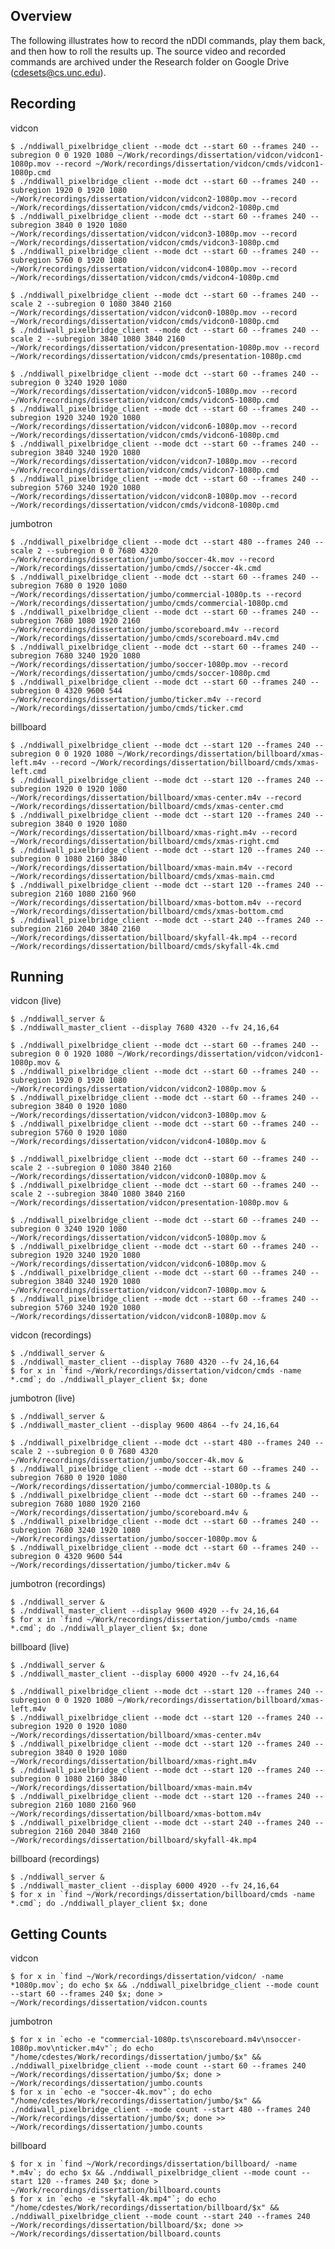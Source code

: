 Overview
--------

The following illustrates how to record the nDDI commands, play them back, and
then how to roll the results up. The source video and recorded commands are
archived under the Research folder on Google Drive (cdesets@cs.unc.edu).

Recording
---------

vidcon

    $ ./nddiwall_pixelbridge_client --mode dct --start 60 --frames 240 --subregion 0 0 1920 1080 ~/Work/recordings/dissertation/vidcon/vidcon1-1080p.mov --record ~/Work/recordings/dissertation/vidcon/cmds/vidcon1-1080p.cmd
    $ ./nddiwall_pixelbridge_client --mode dct --start 60 --frames 240 --subregion 1920 0 1920 1080 ~/Work/recordings/dissertation/vidcon/vidcon2-1080p.mov --record ~/Work/recordings/dissertation/vidcon/cmds/vidcon2-1080p.cmd
    $ ./nddiwall_pixelbridge_client --mode dct --start 60 --frames 240 --subregion 3840 0 1920 1080 ~/Work/recordings/dissertation/vidcon/vidcon3-1080p.mov --record ~/Work/recordings/dissertation/vidcon/cmds/vidcon3-1080p.cmd
    $ ./nddiwall_pixelbridge_client --mode dct --start 60 --frames 240 --subregion 5760 0 1920 1080 ~/Work/recordings/dissertation/vidcon/vidcon4-1080p.mov --record ~/Work/recordings/dissertation/vidcon/cmds/vidcon4-1080p.cmd

    $ ./nddiwall_pixelbridge_client --mode dct --start 60 --frames 240 --scale 2 --subregion 0 1080 3840 2160 ~/Work/recordings/dissertation/vidcon/vidcon0-1080p.mov --record ~/Work/recordings/dissertation/vidcon/cmds/vidcon0-1080p.cmd
    $ ./nddiwall_pixelbridge_client --mode dct --start 60 --frames 240 --scale 2 --subregion 3840 1080 3840 2160 ~/Work/recordings/dissertation/vidcon/presentation-1080p.mov --record ~/Work/recordings/dissertation/vidcon/cmds/presentation-1080p.cmd

    $ ./nddiwall_pixelbridge_client --mode dct --start 60 --frames 240 --subregion 0 3240 1920 1080 ~/Work/recordings/dissertation/vidcon/vidcon5-1080p.mov --record ~/Work/recordings/dissertation/vidcon/cmds/vidcon5-1080p.cmd
    $ ./nddiwall_pixelbridge_client --mode dct --start 60 --frames 240 --subregion 1920 3240 1920 1080 ~/Work/recordings/dissertation/vidcon/vidcon6-1080p.mov --record ~/Work/recordings/dissertation/vidcon/cmds/vidcon6-1080p.cmd
    $ ./nddiwall_pixelbridge_client --mode dct --start 60 --frames 240 --subregion 3840 3240 1920 1080 ~/Work/recordings/dissertation/vidcon/vidcon7-1080p.mov --record ~/Work/recordings/dissertation/vidcon/cmds/vidcon7-1080p.cmd
    $ ./nddiwall_pixelbridge_client --mode dct --start 60 --frames 240 --subregion 5760 3240 1920 1080 ~/Work/recordings/dissertation/vidcon/vidcon8-1080p.mov --record ~/Work/recordings/dissertation/vidcon/cmds/vidcon8-1080p.cmd

jumbotron

    $ ./nddiwall_pixelbridge_client --mode dct --start 480 --frames 240 --scale 2 --subregion 0 0 7680 4320 ~/Work/recordings/dissertation/jumbo/soccer-4k.mov --record ~/Work/recordings/dissertation/jumbo/cmds//soccer-4k.cmd
    $ ./nddiwall_pixelbridge_client --mode dct --start 60 --frames 240 --subregion 7680 0 1920 1080 ~/Work/recordings/dissertation/jumbo/commercial-1080p.ts --record ~/Work/recordings/dissertation/jumbo/cmds/commercial-1080p.cmd
    $ ./nddiwall_pixelbridge_client --mode dct --start 60 --frames 240 --subregion 7680 1080 1920 2160 ~/Work/recordings/dissertation/jumbo/scoreboard.m4v --record ~/Work/recordings/dissertation/jumbo/cmds/scoreboard.m4v.cmd
    $ ./nddiwall_pixelbridge_client --mode dct --start 60 --frames 240 --subregion 7680 3240 1920 1080 ~/Work/recordings/dissertation/jumbo/soccer-1080p.mov --record ~/Work/recordings/dissertation/jumbo/cmds/soccer-1080p.cmd
    $ ./nddiwall_pixelbridge_client --mode dct --start 60 --frames 240 --subregion 0 4320 9600 544 ~/Work/recordings/dissertation/jumbo/ticker.m4v --record ~/Work/recordings/dissertation/jumbo/cmds/ticker.cmd

billboard

    $ ./nddiwall_pixelbridge_client --mode dct --start 120 --frames 240 --subregion 0 0 1920 1080 ~/Work/recordings/dissertation/billboard/xmas-left.m4v --record ~/Work/recordings/dissertation/billboard/cmds/xmas-left.cmd
    $ ./nddiwall_pixelbridge_client --mode dct --start 120 --frames 240 --subregion 1920 0 1920 1080 ~/Work/recordings/dissertation/billboard/xmas-center.m4v --record ~/Work/recordings/dissertation/billboard/cmds/xmas-center.cmd
    $ ./nddiwall_pixelbridge_client --mode dct --start 120 --frames 240 --subregion 3840 0 1920 1080 ~/Work/recordings/dissertation/billboard/xmas-right.m4v --record ~/Work/recordings/dissertation/billboard/cmds/xmas-right.cmd
    $ ./nddiwall_pixelbridge_client --mode dct --start 120 --frames 240 --subregion 0 1080 2160 3840 ~/Work/recordings/dissertation/billboard/xmas-main.m4v --record ~/Work/recordings/dissertation/billboard/cmds/xmas-main.cmd
    $ ./nddiwall_pixelbridge_client --mode dct --start 120 --frames 240 --subregion 2160 1080 2160 960 ~/Work/recordings/dissertation/billboard/xmas-bottom.m4v --record ~/Work/recordings/dissertation/billboard/cmds/xmas-bottom.cmd
    $ ./nddiwall_pixelbridge_client --mode dct --start 240 --frames 240 --subregion 2160 2040 3840 2160 ~/Work/recordings/dissertation/billboard/skyfall-4k.mp4 --record ~/Work/recordings/dissertation/billboard/cmds/skyfall-4k.cmd


Running
-------

vidcon (live)

    $ ./nddiwall_server &
    $ ./nddiwall_master_client --display 7680 4320 --fv 24,16,64

    $ ./nddiwall_pixelbridge_client --mode dct --start 60 --frames 240 --subregion 0 0 1920 1080 ~/Work/recordings/dissertation/vidcon/vidcon1-1080p.mov &
    $ ./nddiwall_pixelbridge_client --mode dct --start 60 --frames 240 --subregion 1920 0 1920 1080 ~/Work/recordings/dissertation/vidcon/vidcon2-1080p.mov &
    $ ./nddiwall_pixelbridge_client --mode dct --start 60 --frames 240 --subregion 3840 0 1920 1080 ~/Work/recordings/dissertation/vidcon/vidcon3-1080p.mov &
    $ ./nddiwall_pixelbridge_client --mode dct --start 60 --frames 240 --subregion 5760 0 1920 1080 ~/Work/recordings/dissertation/vidcon/vidcon4-1080p.mov &

    $ ./nddiwall_pixelbridge_client --mode dct --start 60 --frames 240 --scale 2 --subregion 0 1080 3840 2160 ~/Work/recordings/dissertation/vidcon/vidcon0-1080p.mov &
    $ ./nddiwall_pixelbridge_client --mode dct --start 60 --frames 240 --scale 2 --subregion 3840 1080 3840 2160 ~/Work/recordings/dissertation/vidcon/presentation-1080p.mov &

    $ ./nddiwall_pixelbridge_client --mode dct --start 60 --frames 240 --subregion 0 3240 1920 1080 ~/Work/recordings/dissertation/vidcon/vidcon5-1080p.mov &
    $ ./nddiwall_pixelbridge_client --mode dct --start 60 --frames 240 --subregion 1920 3240 1920 1080 ~/Work/recordings/dissertation/vidcon/vidcon6-1080p.mov &
    $ ./nddiwall_pixelbridge_client --mode dct --start 60 --frames 240 --subregion 3840 3240 1920 1080 ~/Work/recordings/dissertation/vidcon/vidcon7-1080p.mov &
    $ ./nddiwall_pixelbridge_client --mode dct --start 60 --frames 240 --subregion 5760 3240 1920 1080 ~/Work/recordings/dissertation/vidcon/vidcon8-1080p.mov &

vidcon (recordings)

    $ ./nddiwall_server &
    $ ./nddiwall_master_client --display 7680 4320 --fv 24,16,64
    $ for x in `find ~/Work/recordings/dissertation/vidcon/cmds -name *.cmd`; do ./nddiwall_player_client $x; done

jumbotron (live)

    $ ./nddiwall_server &
    $ ./nddiwall_master_client --display 9600 4864 --fv 24,16,64

    $ ./nddiwall_pixelbridge_client --mode dct --start 480 --frames 240 --scale 2 --subregion 0 0 7680 4320 ~/Work/recordings/dissertation/jumbo/soccer-4k.mov &
    $ ./nddiwall_pixelbridge_client --mode dct --start 60 --frames 240 --subregion 7680 0 1920 1080 ~/Work/recordings/dissertation/jumbo/commercial-1080p.ts &
    $ ./nddiwall_pixelbridge_client --mode dct --start 60 --frames 240 --subregion 7680 1080 1920 2160 ~/Work/recordings/dissertation/jumbo/scoreboard.m4v &
    $ ./nddiwall_pixelbridge_client --mode dct --start 60 --frames 240 --subregion 7680 3240 1920 1080 ~/Work/recordings/dissertation/jumbo/soccer-1080p.mov &
    $ ./nddiwall_pixelbridge_client --mode dct --start 60 --frames 240 --subregion 0 4320 9600 544 ~/Work/recordings/dissertation/jumbo/ticker.m4v &

jumbotron (recordings)

    $ ./nddiwall_server &
    $ ./nddiwall_master_client --display 9600 4920 --fv 24,16,64
    $ for x in `find ~/Work/recordings/dissertation/jumbo/cmds -name *.cmd`; do ./nddiwall_player_client $x; done

billboard (live)

    $ ./nddiwall_server &
    $ ./nddiwall_master_client --display 6000 4920 --fv 24,16,64

    $ ./nddiwall_pixelbridge_client --mode dct --start 120 --frames 240 --subregion 0 0 1920 1080 ~/Work/recordings/dissertation/billboard/xmas-left.m4v
    $ ./nddiwall_pixelbridge_client --mode dct --start 120 --frames 240 --subregion 1920 0 1920 1080 ~/Work/recordings/dissertation/billboard/xmas-center.m4v
    $ ./nddiwall_pixelbridge_client --mode dct --start 120 --frames 240 --subregion 3840 0 1920 1080 ~/Work/recordings/dissertation/billboard/xmas-right.m4v
    $ ./nddiwall_pixelbridge_client --mode dct --start 120 --frames 240 --subregion 0 1080 2160 3840 ~/Work/recordings/dissertation/billboard/xmas-main.m4v
    $ ./nddiwall_pixelbridge_client --mode dct --start 120 --frames 240 --subregion 2160 1080 2160 960 ~/Work/recordings/dissertation/billboard/xmas-bottom.m4v
    $ ./nddiwall_pixelbridge_client --mode dct --start 240 --frames 240 --subregion 2160 2040 3840 2160 ~/Work/recordings/dissertation/billboard/skyfall-4k.mp4

billboard (recordings)

    $ ./nddiwall_server &
    $ ./nddiwall_master_client --display 6000 4920 --fv 24,16,64
    $ for x in `find ~/Work/recordings/dissertation/billboard/cmds -name *.cmd`; do ./nddiwall_player_client $x; done


Getting Counts
--------------

vidcon

    $ for x in `find ~/Work/recordings/dissertation/vidcon/ -name *1080p.mov`; do echo $x && ./nddiwall_pixelbridge_client --mode count --start 60 --frames 240 $x; done > ~/Work/recordings/dissertation/vidcon.counts

jumbotron

    $ for x in `echo -e "commercial-1080p.ts\nscoreboard.m4v\nsoccer-1080p.mov\nticker.m4v"`; do echo "/home/cdestes/Work/recordings/dissertation/jumbo/$x" && ./nddiwall_pixelbridge_client --mode count --start 60 --frames 240 ~/Work/recordings/dissertation/jumbo/$x; done > ~/Work/recordings/dissertation/jumbo.counts
    $ for x in `echo -e "soccer-4k.mov"`; do echo "/home/cdestes/Work/recordings/dissertation/jumbo/$x" && ./nddiwall_pixelbridge_client --mode count --start 480 --frames 240 ~/Work/recordings/dissertation/jumbo/$x; done >> ~/Work/recordings/dissertation/jumbo.counts

billboard

    $ for x in `find ~/Work/recordings/dissertation/billboard/ -name *.m4v`; do echo $x && ./nddiwall_pixelbridge_client --mode count --start 120 --frames 240 $x; done > ~/Work/recordings/dissertation/billboard.counts
    $ for x in `echo -e "skyfall-4k.mp4"`; do echo "/home/cdestes/Work/recordings/dissertation/billboard/$x" && ./nddiwall_pixelbridge_client --mode count --start 240 --frames 240 ~/Work/recordings/dissertation/billboard/$x; done >> ~/Work/recordings/dissertation/billboard.counts
